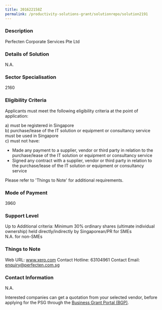 ```yaml
---
title: 201622158Z
permalink: /productivity-solutions-grant/solutionrepo/solution2191
---
```


### Description

Perfecten Corporate Services Pte Ltd

### Details of Solution

N.A.

### Sector Specialisation

2160

### Eligibility Criteria

Applicants must meet the following eligibility criteria at the point of application:

a) must be registered in Singapore <br>
b) purchase/lease of the IT solution or equipment or consultancy service must be used in Singapore <br>
c) must not have:
- Made any payment to a supplier, vendor or third party in relation to the purchase/lease of the IT solution or equipment or consultancy service
- Signed any contract with a supplier, vendor or third party in relation to the purchase/lease of the IT solution or equipment or consultancy service

Please refer to 'Things to Note' for additional requirements.

### Mode of Payment
3960

### Support Level
Up to Additional criteria: 
 Minimum 30% ordinary shares (ultimate individual ownership) held directly/indirectly by Singaporean/PR  for SMEs <br>
N.A. for non-SMEs

### Things to Note
Web URL: www.xero.com 
Contact Hotline: 63104961 
Contact Email: enquiry@perfecten.com.sg 


### Contact Information
N.A.

Interested companies can get a quotation from your selected vendor, before applying for the PSG through the <a target='_blank' rel='noopener' href='https://www.businessgrants.gov.sg/'>Business Grant Portal (BGP)</a>.

